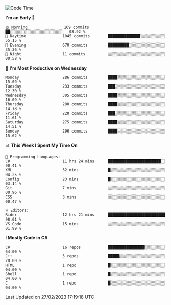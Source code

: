 <!--START_SECTION:waka-->
![Code Time](http://img.shields.io/badge/Code%20Time-957%20hrs%2012%20mins-blue)

**I'm an Early 🐤** 

```text
🌞 Morning                169 commits         ██░░░░░░░░░░░░░░░░░░░░░░░   08.92 % 
🌆 Daytime                1045 commits        ██████████████░░░░░░░░░░░   55.15 % 
🌃 Evening                670 commits         █████████░░░░░░░░░░░░░░░░   35.36 % 
🌙 Night                  11 commits          ░░░░░░░░░░░░░░░░░░░░░░░░░   00.58 % 
```
📅 **I'm Most Productive on Wednesday** 

```text
Monday                   286 commits         ████░░░░░░░░░░░░░░░░░░░░░   15.09 % 
Tuesday                  233 commits         ███░░░░░░░░░░░░░░░░░░░░░░   12.30 % 
Wednesday                305 commits         ████░░░░░░░░░░░░░░░░░░░░░   16.09 % 
Thursday                 280 commits         ████░░░░░░░░░░░░░░░░░░░░░   14.78 % 
Friday                   220 commits         ███░░░░░░░░░░░░░░░░░░░░░░   11.61 % 
Saturday                 275 commits         ████░░░░░░░░░░░░░░░░░░░░░   14.51 % 
Sunday                   296 commits         ████░░░░░░░░░░░░░░░░░░░░░   15.62 % 
```


📊 **This Week I Spent My Time On** 

```text
💬 Programming Languages: 
C#                       11 hrs 24 mins      ███████████████████████░░   90.41 % 
XML                      32 mins             █░░░░░░░░░░░░░░░░░░░░░░░░   04.25 % 
Config                   23 mins             █░░░░░░░░░░░░░░░░░░░░░░░░   03.14 % 
Git                      7 mins              ░░░░░░░░░░░░░░░░░░░░░░░░░   00.96 % 
CSS                      3 mins              ░░░░░░░░░░░░░░░░░░░░░░░░░   00.47 % 

🔥 Editors: 
Rider                    12 hrs 21 mins      █████████████████████████   98.01 % 
VS Code                  15 mins             ░░░░░░░░░░░░░░░░░░░░░░░░░   01.99 % 
```

**I Mostly Code in C#** 

```text
C#                       16 repos            ████████████████░░░░░░░░░   64.00 % 
C++                      5 repos             █████░░░░░░░░░░░░░░░░░░░░   20.00 % 
HTML                     1 repo              █░░░░░░░░░░░░░░░░░░░░░░░░   04.00 % 
Shell                    1 repo              █░░░░░░░░░░░░░░░░░░░░░░░░   04.00 % 
C                        1 repo              █░░░░░░░░░░░░░░░░░░░░░░░░   04.00 % 
```




 Last Updated on 27/02/2023 17:19:18 UTC
<!--END_SECTION:waka-->
